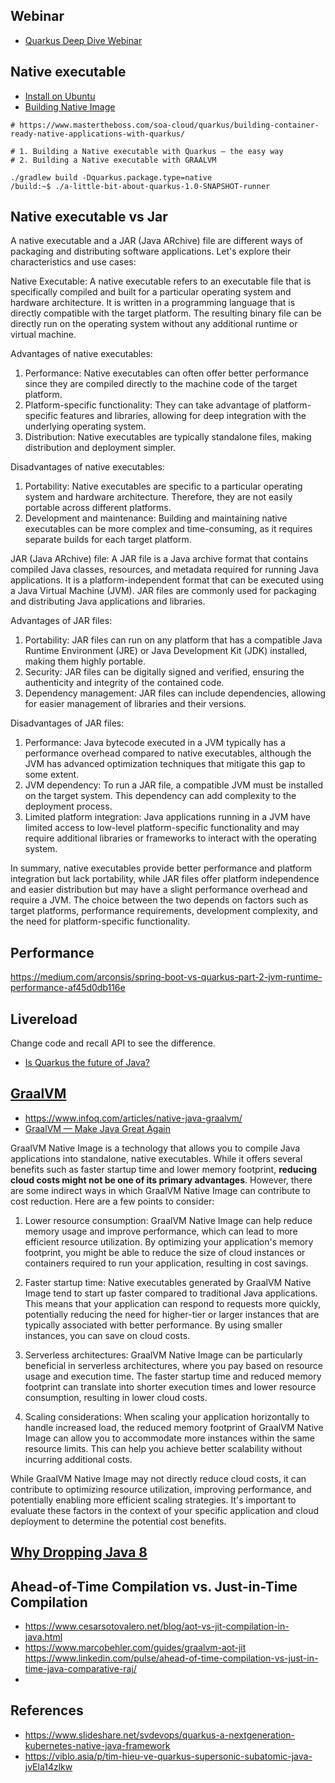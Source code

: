 ## Webinar
- [Quarkus Deep Dive Webinar](https://www.youtube.com/watch?v=I5QZpzpx8aI)

## Native executable
- [Install on Ubuntu](https://dev.to/fahadisrar/guide-to-install-graalvm-community-edition-on-ubuntu-38h8)
- [Building Native Image](https://quarkus.io/guides/building-native-image)

```shell
# https://www.mastertheboss.com/soa-cloud/quarkus/building-container-ready-native-applications-with-quarkus/

# 1. Building a Native executable with Quarkus – the easy way
# 2. Building a Native executable with GRAALVM
 
./gradlew build -Dquarkus.package.type=native
/build:~$ ./a-little-bit-about-quarkus-1.0-SNAPSHOT-runner 
```


## Native executable vs Jar
A native executable and a JAR (Java ARchive) file are different ways of packaging and distributing software applications. Let's explore their characteristics and use cases:

Native Executable:
A native executable refers to an executable file that is specifically compiled and built for a particular operating system and hardware architecture. It is written in a programming language that is directly compatible with the target platform. The resulting binary file can be directly run on the operating system without any additional runtime or virtual machine.

Advantages of native executables:
1. Performance: Native executables can often offer better performance since they are compiled directly to the machine code of the target platform.
2. Platform-specific functionality: They can take advantage of platform-specific features and libraries, allowing for deep integration with the underlying operating system.
3. Distribution: Native executables are typically standalone files, making distribution and deployment simpler.

Disadvantages of native executables:
1. Portability: Native executables are specific to a particular operating system and hardware architecture. Therefore, they are not easily portable across different platforms.
2. Development and maintenance: Building and maintaining native executables can be more complex and time-consuming, as it requires separate builds for each target platform.

JAR (Java ARchive) file:
A JAR file is a Java archive format that contains compiled Java classes, resources, and metadata required for running Java applications. It is a platform-independent format that can be executed using a Java Virtual Machine (JVM). JAR files are commonly used for packaging and distributing Java applications and libraries.

Advantages of JAR files:
1. Portability: JAR files can run on any platform that has a compatible Java Runtime Environment (JRE) or Java Development Kit (JDK) installed, making them highly portable.
2. Security: JAR files can be digitally signed and verified, ensuring the authenticity and integrity of the contained code.
3. Dependency management: JAR files can include dependencies, allowing for easier management of libraries and their versions.

Disadvantages of JAR files:
1. Performance: Java bytecode executed in a JVM typically has a performance overhead compared to native executables, although the JVM has advanced optimization techniques that mitigate this gap to some extent.
2. JVM dependency: To run a JAR file, a compatible JVM must be installed on the target system. This dependency can add complexity to the deployment process.
3. Limited platform integration: Java applications running in a JVM have limited access to low-level platform-specific functionality and may require additional libraries or frameworks to interact with the operating system.

In summary, native executables provide better performance and platform integration but lack portability, while JAR files offer platform independence and easier distribution but may have a slight performance overhead and require a JVM. The choice between the two depends on factors such as target platforms, performance requirements, development complexity, and the need for platform-specific functionality.

## Performance
https://medium.com/arconsis/spring-boot-vs-quarkus-part-2-jvm-runtime-performance-af45d0db116e


## Livereload

Change code and recall API to see the difference.

- [Is Quarkus the future of Java?](https://medium.com/swlh/is-quarkus-the-future-of-java-b664c5e79381)


## [GraalVM](https://www.graalvm.org/why-graalvm/)
- https://www.infoq.com/articles/native-java-graalvm/
- [GraalVM — Make Java Great Again](https://batnamv.medium.com/c%C3%A1ch-m%E1%BA%A1ng-h%C3%B3a-java-v%E1%BB%9Bi-graalvm-d7fe1cfa3c25)


GraalVM Native Image is a technology that allows you to compile Java applications into standalone, native executables. While it offers several benefits such as faster startup time and lower memory footprint, **reducing cloud costs might not be one of its primary advantages**. However, there are some indirect ways in which GraalVM Native Image can contribute to cost reduction. Here are a few points to consider:

1. Lower resource consumption: GraalVM Native Image can help reduce memory usage and improve performance, which can lead to more efficient resource utilization. By optimizing your application's memory footprint, you might be able to reduce the size of cloud instances or containers required to run your application, resulting in cost savings.

2. Faster startup time: Native executables generated by GraalVM Native Image tend to start up faster compared to traditional Java applications. This means that your application can respond to requests more quickly, potentially reducing the need for higher-tier or larger instances that are typically associated with better performance. By using smaller instances, you can save on cloud costs.

3. Serverless architectures: GraalVM Native Image can be particularly beneficial in serverless architectures, where you pay based on resource usage and execution time. The faster startup time and reduced memory footprint can translate into shorter execution times and lower resource consumption, resulting in lower cloud costs.

4. Scaling considerations: When scaling your application horizontally to handle increased load, the reduced memory footprint of GraalVM Native Image can allow you to accommodate more instances within the same resource limits. This can help you achieve better scalability without incurring additional costs.

While GraalVM Native Image may not directly reduce cloud costs, it can contribute to optimizing resource utilization, improving performance, and potentially enabling more efficient scaling strategies. It's important to evaluate these factors in the context of your specific application and cloud deployment to determine the potential cost benefits.

## [Why Dropping Java 8](https://github.com/quarkusio/quarkus/wiki/Why-Dropping-Java-8)

## Ahead-of-Time Compilation vs. Just-in-Time Compilation
- https://www.cesarsotovalero.net/blog/aot-vs-jit-compilation-in-java.html
- https://www.marcobehler.com/guides/graalvm-aot-jit
  https://www.linkedin.com/pulse/ahead-of-time-compilation-vs-just-in-time-java-comparative-raj/
- 
## References
- https://www.slideshare.net/svdevops/quarkus-a-nextgeneration-kubernetes-native-java-framework
- https://viblo.asia/p/tim-hieu-ve-quarkus-supersonic-subatomic-java-jvEla14zlkw
